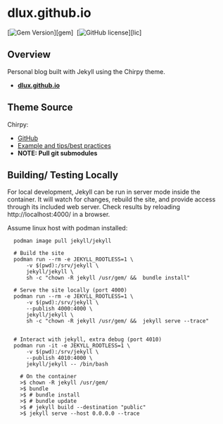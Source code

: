 # dlux.github.io

[![Gem Version](https://img.shields.io/gem/v/jekyll-theme-chirpy)][gem]&nbsp;
[![GitHub license](https://img.shields.io/github/license/saltstack/salt?color=blue)][lic]&nbsp;


## Overview

Personal blog built with Jekyll using the Chirpy theme.

- [**dlux.github.io**](https://dlux.github.io/)

## Theme Source

Chirpy:

- [GitHub](https://github.com/cotes2020/jekyll-theme-chirpy)
- [Example and tips/best practices](https://chirpy.cotes.page/)
- **NOTE: Pull git submodules**

## Building/ Testing Locally

For local development, Jekyll can be run in server mode inside the container. It will watch for changes, rebuild the site, and provide access through its included web server. Check results by reloading http://localhost:4000/ in a browser.

Assume linux host with podman installed:

```
  podman image pull jekyll/jekyll

  # Build the site
  podman run --rm -e JEKYLL_ROOTLESS=1 \
      -v $(pwd):/srv/jekyll \
      jekyll/jekyll \
      sh -c "chown -R jekyll /usr/gem/ &&  bundle install"

  # Serve the site locally (port 4000)
  podman run --rm -e JEKYLL_ROOTLESS=1 \
      -v $(pwd):/srv/jekyll \
      --publish 4000:4000 \
      jekyll/jekyll \
      sh -c "chown -R jekyll /usr/gem/ &&  jekyll serve --trace"


  # Interact with jekyll, extra debug (port 4010)
  podman run -it -e JEKYLL_ROOTLESS=1 \
      -v $(pwd):/srv/jekyll \
      --publish 4010:4000 \
      jekyll/jekyll -- /bin/bash

    # On the container
    >$ chown -R jekyll /usr/gem/
    >$ bundle
    >$ # bundle install
    >$ # bundle update
    >$ # jekyll build --destination "public"
    >$ jekyll serve --host 0.0.0.0 --trace
```

